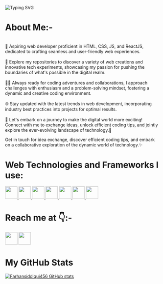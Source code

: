 


![Typing SVG](https://readme-typing-svg.demolab.com?font=Roboto&size=50&duration=2200&pause=500&color=FFF&center=true&vCenter=true&height=75&width=1300px&lines=Aspiring+Web+Developer🌐💻;Learning+enthusiast📖;)

# <b>About Me:-</b>
<p>
<br>🚀 Aspiring web developer proficient in HTML, CSS, JS, and ReactJS, dedicated to crafting seamless and user-friendly web experiences.<br><br>
    🌟 Explore my repositories to discover a variety of web creations and innovative tech experiments, showcasing my passion for pushing the boundaries of what's possible in the digital realm.<br><br>
    🧙‍♂️ Always ready for coding adventures and collaborations, I approach challenges with enthusiasm and a problem-solving mindset, fostering a dynamic and creative coding environment.<br><br>
    🌐 Stay updated with the latest trends in web development, incorporating industry best practices into projects for optimal results.<br><br>
    🚀 Let's embark on a journey to make the digital world more exciting! Connect with me to exchange ideas, unlock efficient coding tips, and jointly explore the ever-evolving landscape of technology.📜<br>

Get in touch for idea exchange, discover efficient coding tips, and embark on a collaborative exploration of the dynamic world of technology.✨<br>
</p>

# <b>Web Technologies and Frameworks I use:</b>


<p align="left">
 <a href="https://developer.mozilla.org/en-US/docs/Glossary/HTML5" target="_blank" rel="noreferrer">
        <img src="https://raw.githubusercontent.com/danielcranney/readme-generator/main/public/icons/skills/html5-colored.svg" width="40" height="40" />
  </a>
    <a href="https://www.w3.org/TR/CSS/#css" target="_blank" rel="noreferrer">
        <img src="https://raw.githubusercontent.com/danielcranney/readme-generator/main/public/icons/skills/css3-colored.svg" width="40" height="40" />
  </a>
    <a href="https://getbootstrap.com/docs/5.0/getting-started/introduction/" target="_blank" rel="noreferrer">
        <img src="https://raw.githubusercontent.com/danielcranney/readme-generator/main/public/icons/skills/bootstrap-colored.svg" width="40" height="40" />
  </a>
 
  <a href="https://developer.mozilla.org/en-US/docs/Web/JavaScript" target="_blank" rel="noreferrer">
        <img src="https://raw.githubusercontent.com/danielcranney/readme-generator/main/public/icons/skills/javascript-colored.svg" width="40" height="40" />
  </a>
  <a href="https://react.dev/" target="_blank" rel="noreferrer">
        <img src="https://raw.githubusercontent.com/danielcranney/readme-generator/main/public/icons/skills/react-colored.svg" width="40" height="40" />
  </a>
  
  <a href="https://www.mysql.com/" target="_blank" rel="noreferrer">
        <img src="https://raw.githubusercontent.com/danielcranney/readme-generator/main/public/icons/skills/mysql-colored.svg" width="40" height="40" />
  </a>
 
  <a href="https://git-scm.com/" target="_blank" rel="noreferrer">
        <img src="https://raw.githubusercontent.com/danielcranney/readme-generator/main/public/icons/skills/git-colored.svg" width="40" height="40" />
  </a>
</p>


# <b>Reach me at 👇:-</b>
<p align="left">
    <a href="https://www.github.com/Farhansiddiqui456" target="_blank" rel="noreferrer">
    <img src="https://raw.githubusercontent.com/danielcranney/readme-generator/main/public/icons/socials/github.svg" width="40" height="40" />
    </a> 
    <a href="www.linkedin.com/in/farhan-siddiqui-032932265" target="_blank" rel="noreferrer">
        <img src="https://raw.githubusercontent.com/danielcranney/readme-generator/main/public/icons/socials/linkedin.svg" width="40" height="40" />
</a> 
   
</p>


# <b>My GitHub Stats</b>

<a href="http://www.github.com/Farhansiddiqui456">
<img src="https://github-readme-stats.vercel.app/api?username=Farhansiddiqui456&show_icons=true&hide=contribs&count_private=true&title_color=028A0F&text_color=ffffff&icon_color=028A0F&bg_color=000000&hide_border=true&show_icons=true" alt="Farhansiddiqui456 GitHub stats" />
</a>
